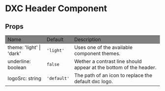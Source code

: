 # DXC Header Component

## Props

<table>
    <tr style="background-color: grey">
        <td>Name</td>
        <td>Default</td>
        <td>Description</td>
    </tr>
    <tr>
        <td>theme: 'light' | 'dark'</td>
        <td><code>'light'</code></td>
        <td>Uses one of the available component themes.</td>
    </tr>
    <tr>
        <td>underline: boolean</td>
        <td><code>false</code></td>
        <td>Wether a contrast line should appear at the bottom of the header.</td>
    </tr>
    <tr>
        <td>logoSrc: string</td>
        <td><code>'default'</code></td>
        <td>The path of an icon to replace the default dxc logo.</td>
    </tr>
</table>

